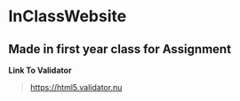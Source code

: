 # InClassWebsite

## Made in first year class for Assignment
**Link To Validator**
> https://html5.validator.nu

